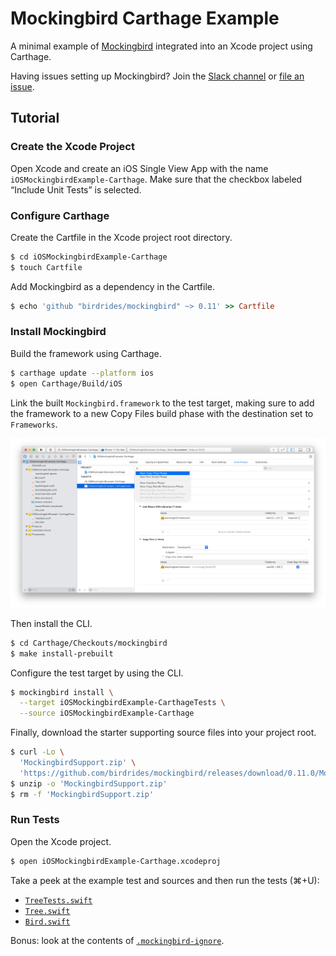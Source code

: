 # Mockingbird Carthage Example

A minimal example of [Mockingbird](https://github.com/birdrides/mockingbird) integrated into an Xcode project using
Carthage.

Having issues setting up Mockingbird? Join the [Slack channel](https://slofile.com/slack/birdopensource) or
[file an issue](https://github.com/birdrides/mockingbird/issues/new/choose).

## Tutorial

### Create the Xcode Project

Open Xcode and create an iOS Single View App with the name `iOSMockingbirdExample-Carthage`. Make sure
that the checkbox labeled “Include Unit Tests” is selected.

### Configure Carthage

Create the Cartfile in the Xcode project root directory.

```bash
$ cd iOSMockingbirdExample-Carthage
$ touch Cartfile
```

Add Mockingbird as a dependency in the Cartfile.

```ruby
$ echo 'github "birdrides/mockingbird" ~> 0.11' >> Cartfile
```

### Install Mockingbird

Build the framework using Carthage.

```bash
$ carthage update --platform ios
$ open Carthage/Build/iOS
```

Link the built `Mockingbird.framework` to the test target, making sure to add the framework to a new Copy Files
build phase with the destination set to `Frameworks`.

![Test target build phases](/Documentation/Assets/test-target-build-phases.png)

Then install the CLI.

```bash
$ cd Carthage/Checkouts/mockingbird
$ make install-prebuilt
```

Configure the test target by using the CLI.

```bash
$ mockingbird install \
  --target iOSMockingbirdExample-CarthageTests \
  --source iOSMockingbirdExample-Carthage
```

Finally, download the starter supporting source files into your project root.

```bash
$ curl -Lo \
  'MockingbirdSupport.zip' \
  'https://github.com/birdrides/mockingbird/releases/download/0.11.0/MockingbirdSupport.zip'
$ unzip -o 'MockingbirdSupport.zip'
$ rm -f 'MockingbirdSupport.zip'
```

### Run Tests

Open the Xcode project.

```bash
$ open iOSMockingbirdExample-Carthage.xcodeproj
```

Take a peek at the example test and sources and then run the tests (⌘+U):

- [`TreeTests.swift`](iOSMockingbirdExample-CarthageTests/TreeTests.swift)
- [`Tree.swift`](iOSMockingbirdExample-Carthage/Tree.swift)
- [`Bird.swift`](iOSMockingbirdExample-Carthage/Bird.swift)

Bonus: look at the contents of 
[`.mockingbird-ignore`](iOSMockingbirdExample-Carthage/.mockingbird-ignore). 

